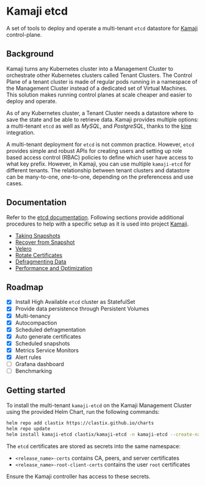 # Kamaji etcd
A set of tools to deploy and operate a multi-tenant `etcd` datastore for [Kamaji](https://github.com/clastix/kamaji) control-plane.

## Background
Kamaji turns any Kubernetes cluster into a Management Cluster to orchestrate other Kubernetes clusters called Tenant Clusters. The Control Plane of a tenant cluster is made of regular pods running in a namespace of the Management Cluster instead of a dedicated set of Virtual Machines. This solution makes running control planes at scale cheaper and easier to deploy and operate.

As of any Kubernetes cluster, a Tenant Cluster needs a datastore where to save the state and be able to retrieve data. Kamaji provides multiple options: a multi-tenant `etcd` as well as _MySQL_, and _PostgreSQL_, thanks to the [kine](https://github.com/k3s-io/kine) integration.

A multi-tenant deployment for `etcd` is not common practice. However, `etcd` provides simple and robust APIs for creating users and setting up role based access control (RBAC) policies to define which user have access to what key prefix. However, in Kamaji, you can use multiple `kamaji-etcd` for different tenants. The relationship between tenant clusters and datastore can be many-to-one, one-to-one, depending on the preferencess and use cases. 

## Documentation
Refer to the [etcd documentation](https://etcd.io/docs/v3.5/op-guide). Following sections provide additional procedures to help with a specific setup as it is used into project [Kamaji](https://github.com/clastix/kamaji).

- [Taking Snapshots](docs/snapshot.md)
- [Recover from Snapshot](docs/snapshot-recovery.md)
- [Velero](docs/velero.md)
- [Rotate Certificates](docs/rotate-certificates.md)
- [Defragmenting Data](docs/defragmentation.md)
- [Performance and Optimization](docs/performance-and-optimization.md)

## Roadmap

- [x] Install High Available `etcd` cluster as StatefulSet
- [x] Provide data persistence through Persistent Volumes
- [x] Multi-tenancy
- [x] Autocompaction
- [x] Scheduled defragmentation
- [x] Auto generate certificates
- [x] Scheduled snapshots
- [x] Metrics Service Monitors
- [x] Alert rules
- [ ] Grafana dashboard
- [ ] Benchmarking

## Getting started
To install the multi-tenant `kamaji-etcd` on the Kamaji Management Cluster using the provided Helm Chart, run the following commands:

```bash
helm repo add clastix https://clastix.github.io/charts
helm repo update
helm install kamaji-etcd clastix/kamaji-etcd -n kamaji-etcd --create-namespace
```

The `etcd` certificates are stored as secrets into the same namespace:

- `<release_name>-certs` contains CA, peers, and server certificates
- `<release_name>-root-client-certs` contains the user `root` certificates

Ensure the Kamaji controller has access to these secrets. 